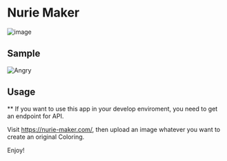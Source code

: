 # Nurie Maker

![image](https://user-images.githubusercontent.com/43722788/130493878-166a4259-ca41-4f1f-a311-d34dd8c66112.png)


## Sample

![Angry](https://user-images.githubusercontent.com/43722788/130494245-93d1e39c-6c6f-4a52-bdf8-91a93956396b.jpg)


## Usage

** If you want to use this app in your develop enviroment, you need to get an endpoint for API.

Visit https://nurie-maker.com/, then upload an image whatever you want to create an original Coloring.

Enjoy!
